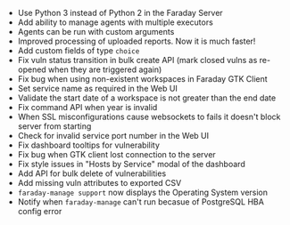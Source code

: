  * Use Python 3 instead of Python 2 in the Faraday Server
 * Add ability to manage agents with multiple executors
 * Agents can be run with custom arguments
 * Improved processing of uploaded reports. Now it is much faster!
 * Add custom fields of type `choice`
 * Fix vuln status transition in bulk create API (mark closed vulns as re-opened when they are triggered again)
 * Fix bug when using non-existent workspaces in Faraday GTK Client
 * Set service name as required in the Web UI
 * Validate the start date of a workspace is not greater than the end date
 * Fix command API when year is invalid
 * When SSL misconfigurations cause websockets to fails it doesn't block server from starting
 * Check for invalid service port number in the Web UI
 * Fix dashboard tooltips for vulnerability
 * Fix bug when GTK client lost connection to the server
 * Fix style issues in "Hosts by Service" modal of the dashboard
 * Add API for bulk delete of vulnerabilities
 * Add missing vuln attributes to exported CSV
 * `faraday-manage support` now displays the Operating System version
 * Notify when `faraday-manage` can't run becasue of PostgreSQL HBA config error
